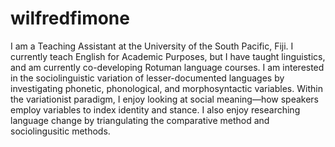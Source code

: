 # wilfredfimone

I am a Teaching Assistant at the University of the South Pacific, Fiji. 
I currently teach English for Academic Purposes, but I have taught linguistics, and am currently co-developing Rotuman language courses. 
I am interested in the sociolinguistic variation of lesser-documented languages by investigating phonetic, phonological, and morphosyntactic variables. 
Within the variationist paradigm, I enjoy looking at social meaning—how speakers employ variables to index identity and stance. I also enjoy researching language change by triangulating the comparative method and sociolingusitic methods. 
